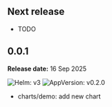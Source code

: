 ## Next release

- TODO

## 0.0.1

**Release date:** 16 Sep 2025

![Helm: v3](https://img.shields.io/badge/Helm-v3.14%2B-informational?color=informational&logo=helm&link=https%3A%2F%2Fgithub.com%2Fhelm%2Fhelm%2Freleases%2Ftag%2Fv3.14.0) ![AppVersion: v0.2.0](https://img.shields.io/badge/v0.2.0-success?logo=VictoriaMetrics&labelColor=gray&link=https%3A%2F%2Fdocs.victoriametrics.com%2Fvictoriatraces%2Fchangelog%2F%23v020)

* charts/demo: add new chart
